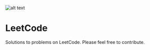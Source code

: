 ![alt text](https://github.com/benbotvinick/LeetCode/blob/master/leetcode.png)
# LeetCode
Solutions to problems on LeetCode. Please feel free to contribute.
